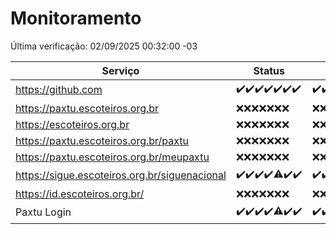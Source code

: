 # Monitoramento

Última verificação: 02/09/2025 00:32:00 -03

|Serviço|Status|Últimas 24h|
|---|---|---|
|https://github.com|<span title="2025-08-26: OK=23">✔️</span><span title="2025-08-27: OK=23">✔️</span><span title="2025-08-28: OK=23">✔️</span><span title="2025-08-29: OK=23">✔️</span><span title="2025-08-30: OK=23">✔️</span><span title="2025-08-31: OK=23">✔️</span><span title="2025-09-01: OK=2">✔️</span>|<span title="01/09/2025 00:44:00 -03 : 200">✔️</span><span title="01/09/2025 01:19:00 -03 : 200">✔️</span><span title="01/09/2025 02:10:00 -03 : 200">✔️</span><span title="01/09/2025 03:16:00 -03 : 200">✔️</span><span title="01/09/2025 04:10:00 -03 : 200">✔️</span><span title="01/09/2025 05:14:00 -03 : 200">✔️</span><span title="01/09/2025 06:12:00 -03 : 200">✔️</span><span title="01/09/2025 07:10:00 -03 : 200">✔️</span><span title="01/09/2025 08:07:00 -03 : 200">✔️</span><span title="01/09/2025 09:18:00 -03 : 200">✔️</span><span title="01/09/2025 10:21:00 -03 : 200">✔️</span><span title="01/09/2025 11:09:00 -03 : 200">✔️</span><span title="01/09/2025 12:09:00 -03 : 200">✔️</span><span title="01/09/2025 13:10:00 -03 : 200">✔️</span><span title="01/09/2025 14:07:00 -03 : 200">✔️</span><span title="01/09/2025 15:12:00 -03 : 200">✔️</span><span title="01/09/2025 16:06:00 -03 : 200">✔️</span><span title="01/09/2025 17:09:00 -03 : 200">✔️</span><span title="01/09/2025 18:07:00 -03 : 200">✔️</span><span title="01/09/2025 19:08:00 -03 : 200">✔️</span><span title="01/09/2025 20:08:00 -03 : 200">✔️</span><span title="01/09/2025 21:45:00 -03 : 200">✔️</span><span title="01/09/2025 23:21:00 -03 : 200">✔️</span><span title="02/09/2025 00:32:00 -03 : 200">✔️</span>|
|https://paxtu.escoteiros.org.br|<span title="2025-08-26: Falhas=23">❌</span><span title="2025-08-27: Falhas=23">❌</span><span title="2025-08-28: Falhas=23">❌</span><span title="2025-08-29: Falhas=23">❌</span><span title="2025-08-30: Falhas=23">❌</span><span title="2025-08-31: Falhas=23">❌</span><span title="2025-09-01: Falhas=2">❌</span>|<span title="01/09/2025 00:44:00 -03 : 403">❌</span><span title="01/09/2025 01:19:00 -03 : 403">❌</span><span title="01/09/2025 02:10:00 -03 : 403">❌</span><span title="01/09/2025 03:16:00 -03 : 403">❌</span><span title="01/09/2025 04:10:00 -03 : 403">❌</span><span title="01/09/2025 05:14:00 -03 : 403">❌</span><span title="01/09/2025 06:12:00 -03 : 403">❌</span><span title="01/09/2025 07:10:00 -03 : 403">❌</span><span title="01/09/2025 08:07:00 -03 : 403">❌</span><span title="01/09/2025 09:18:00 -03 : 403">❌</span><span title="01/09/2025 10:21:00 -03 : 403">❌</span><span title="01/09/2025 11:09:00 -03 : 403">❌</span><span title="01/09/2025 12:09:00 -03 : 403">❌</span><span title="01/09/2025 13:10:00 -03 : 403">❌</span><span title="01/09/2025 14:07:00 -03 : 403">❌</span><span title="01/09/2025 15:12:00 -03 : 403">❌</span><span title="01/09/2025 16:06:00 -03 : 403">❌</span><span title="01/09/2025 17:09:00 -03 : 403">❌</span><span title="01/09/2025 18:07:00 -03 : 403">❌</span><span title="01/09/2025 19:08:00 -03 : 403">❌</span><span title="01/09/2025 20:08:00 -03 : 403">❌</span><span title="01/09/2025 21:45:00 -03 : 403">❌</span><span title="01/09/2025 23:21:00 -03 : 403">❌</span><span title="02/09/2025 00:32:00 -03 : 403">❌</span>|
|https://escoteiros.org.br|<span title="2025-08-26: Falhas=23">❌</span><span title="2025-08-27: Falhas=23">❌</span><span title="2025-08-28: Falhas=23">❌</span><span title="2025-08-29: Falhas=23">❌</span><span title="2025-08-30: Falhas=23">❌</span><span title="2025-08-31: Falhas=23">❌</span><span title="2025-09-01: Falhas=2">❌</span>|<span title="01/09/2025 00:44:00 -03 : 403">❌</span><span title="01/09/2025 01:19:00 -03 : 403">❌</span><span title="01/09/2025 02:10:00 -03 : 403">❌</span><span title="01/09/2025 03:16:00 -03 : 403">❌</span><span title="01/09/2025 04:10:00 -03 : 403">❌</span><span title="01/09/2025 05:14:00 -03 : 403">❌</span><span title="01/09/2025 06:12:00 -03 : 403">❌</span><span title="01/09/2025 07:10:00 -03 : 403">❌</span><span title="01/09/2025 08:07:00 -03 : 403">❌</span><span title="01/09/2025 09:18:00 -03 : 403">❌</span><span title="01/09/2025 10:21:00 -03 : 403">❌</span><span title="01/09/2025 11:09:00 -03 : 403">❌</span><span title="01/09/2025 12:09:00 -03 : 403">❌</span><span title="01/09/2025 13:10:00 -03 : 403">❌</span><span title="01/09/2025 14:07:00 -03 : 403">❌</span><span title="01/09/2025 15:12:00 -03 : 403">❌</span><span title="01/09/2025 16:06:00 -03 : 403">❌</span><span title="01/09/2025 17:09:00 -03 : 403">❌</span><span title="01/09/2025 18:07:00 -03 : 403">❌</span><span title="01/09/2025 19:08:00 -03 : 403">❌</span><span title="01/09/2025 20:08:00 -03 : 403">❌</span><span title="01/09/2025 21:45:00 -03 : 403">❌</span><span title="01/09/2025 23:21:00 -03 : 403">❌</span><span title="02/09/2025 00:32:00 -03 : 403">❌</span>|
|https://paxtu.escoteiros.org.br/paxtu|<span title="2025-08-26: Falhas=23">❌</span><span title="2025-08-27: Falhas=23">❌</span><span title="2025-08-28: Falhas=23">❌</span><span title="2025-08-29: Falhas=23">❌</span><span title="2025-08-30: Falhas=23">❌</span><span title="2025-08-31: Falhas=23">❌</span><span title="2025-09-01: Falhas=2">❌</span>|<span title="01/09/2025 00:44:00 -03 : 403">❌</span><span title="01/09/2025 01:19:00 -03 : 403">❌</span><span title="01/09/2025 02:10:00 -03 : 403">❌</span><span title="01/09/2025 03:16:00 -03 : 403">❌</span><span title="01/09/2025 04:10:00 -03 : 403">❌</span><span title="01/09/2025 05:14:00 -03 : 403">❌</span><span title="01/09/2025 06:12:00 -03 : 403">❌</span><span title="01/09/2025 07:10:00 -03 : 403">❌</span><span title="01/09/2025 08:07:00 -03 : 403">❌</span><span title="01/09/2025 09:18:00 -03 : 403">❌</span><span title="01/09/2025 10:21:00 -03 : 403">❌</span><span title="01/09/2025 11:09:00 -03 : 403">❌</span><span title="01/09/2025 12:09:00 -03 : 403">❌</span><span title="01/09/2025 13:10:00 -03 : 403">❌</span><span title="01/09/2025 14:07:00 -03 : 403">❌</span><span title="01/09/2025 15:12:00 -03 : 403">❌</span><span title="01/09/2025 16:06:00 -03 : 403">❌</span><span title="01/09/2025 17:09:00 -03 : 403">❌</span><span title="01/09/2025 18:07:00 -03 : 403">❌</span><span title="01/09/2025 19:08:00 -03 : 403">❌</span><span title="01/09/2025 20:08:00 -03 : 403">❌</span><span title="01/09/2025 21:45:00 -03 : 403">❌</span><span title="01/09/2025 23:21:00 -03 : 403">❌</span><span title="02/09/2025 00:32:00 -03 : 403">❌</span>|
|https://paxtu.escoteiros.org.br/meupaxtu|<span title="2025-08-26: Falhas=23">❌</span><span title="2025-08-27: Falhas=23">❌</span><span title="2025-08-28: Falhas=23">❌</span><span title="2025-08-29: Falhas=23">❌</span><span title="2025-08-30: Falhas=23">❌</span><span title="2025-08-31: Falhas=23">❌</span><span title="2025-09-01: Falhas=2">❌</span>|<span title="01/09/2025 00:44:00 -03 : 403">❌</span><span title="01/09/2025 01:19:00 -03 : 403">❌</span><span title="01/09/2025 02:10:00 -03 : 403">❌</span><span title="01/09/2025 03:16:00 -03 : 403">❌</span><span title="01/09/2025 04:10:00 -03 : 403">❌</span><span title="01/09/2025 05:14:00 -03 : 403">❌</span><span title="01/09/2025 06:12:00 -03 : 403">❌</span><span title="01/09/2025 07:10:00 -03 : 403">❌</span><span title="01/09/2025 08:07:00 -03 : 403">❌</span><span title="01/09/2025 09:18:00 -03 : 403">❌</span><span title="01/09/2025 10:21:00 -03 : 403">❌</span><span title="01/09/2025 11:09:00 -03 : 403">❌</span><span title="01/09/2025 12:09:00 -03 : 403">❌</span><span title="01/09/2025 13:10:00 -03 : 403">❌</span><span title="01/09/2025 14:07:00 -03 : 403">❌</span><span title="01/09/2025 15:12:00 -03 : 403">❌</span><span title="01/09/2025 16:06:00 -03 : 403">❌</span><span title="01/09/2025 17:09:00 -03 : 403">❌</span><span title="01/09/2025 18:07:00 -03 : 403">❌</span><span title="01/09/2025 19:08:00 -03 : 403">❌</span><span title="01/09/2025 20:08:00 -03 : 403">❌</span><span title="01/09/2025 21:45:00 -03 : 403">❌</span><span title="01/09/2025 23:21:00 -03 : 403">❌</span><span title="02/09/2025 00:32:00 -03 : 403">❌</span>|
|https://sigue.escoteiros.org.br/siguenacional|<span title="2025-08-26: OK=23">✔️</span><span title="2025-08-27: OK=23">✔️</span><span title="2025-08-28: OK=23">✔️</span><span title="2025-08-29: OK=23">✔️</span><span title="2025-08-30: OK=22, Falhas=1">⚠️</span><span title="2025-08-31: OK=23">✔️</span><span title="2025-09-01: OK=2">✔️</span>|<span title="01/09/2025 00:44:00 -03 : 200">✔️</span><span title="01/09/2025 01:19:00 -03 : 200">✔️</span><span title="01/09/2025 02:10:00 -03 : 200">✔️</span><span title="01/09/2025 03:16:00 -03 : 200">✔️</span><span title="01/09/2025 04:10:00 -03 : 200">✔️</span><span title="01/09/2025 05:14:00 -03 : 200">✔️</span><span title="01/09/2025 06:12:00 -03 : 200">✔️</span><span title="01/09/2025 07:10:00 -03 : 200">✔️</span><span title="01/09/2025 08:07:00 -03 : 200">✔️</span><span title="01/09/2025 09:18:00 -03 : 200">✔️</span><span title="01/09/2025 10:21:00 -03 : 200">✔️</span><span title="01/09/2025 11:09:00 -03 : 200">✔️</span><span title="01/09/2025 12:09:00 -03 : 200">✔️</span><span title="01/09/2025 13:10:00 -03 : 200">✔️</span><span title="01/09/2025 14:07:00 -03 : 200">✔️</span><span title="01/09/2025 15:12:00 -03 : 200">✔️</span><span title="01/09/2025 16:06:00 -03 : 200">✔️</span><span title="01/09/2025 17:09:00 -03 : 200">✔️</span><span title="01/09/2025 18:07:00 -03 : 200">✔️</span><span title="01/09/2025 19:08:00 -03 : 200">✔️</span><span title="01/09/2025 20:08:00 -03 : 200">✔️</span><span title="01/09/2025 21:45:00 -03 : 200">✔️</span><span title="01/09/2025 23:21:00 -03 : 200">✔️</span><span title="02/09/2025 00:32:00 -03 : 200">✔️</span>|
|https://id.escoteiros.org.br/|<span title="2025-08-26: Falhas=23">❌</span><span title="2025-08-27: Falhas=23">❌</span><span title="2025-08-28: Falhas=23">❌</span><span title="2025-08-29: Falhas=23">❌</span><span title="2025-08-30: Falhas=23">❌</span><span title="2025-08-31: Falhas=23">❌</span><span title="2025-09-01: Falhas=2">❌</span>|<span title="01/09/2025 00:44:00 -03 : 403">❌</span><span title="01/09/2025 01:19:00 -03 : 403">❌</span><span title="01/09/2025 02:10:00 -03 : 403">❌</span><span title="01/09/2025 03:16:00 -03 : 403">❌</span><span title="01/09/2025 04:10:00 -03 : 403">❌</span><span title="01/09/2025 05:14:00 -03 : 403">❌</span><span title="01/09/2025 06:12:00 -03 : 403">❌</span><span title="01/09/2025 07:10:00 -03 : 403">❌</span><span title="01/09/2025 08:07:00 -03 : 403">❌</span><span title="01/09/2025 09:18:00 -03 : 403">❌</span><span title="01/09/2025 10:21:00 -03 : 403">❌</span><span title="01/09/2025 11:09:00 -03 : 403">❌</span><span title="01/09/2025 12:09:00 -03 : 403">❌</span><span title="01/09/2025 13:10:00 -03 : 403">❌</span><span title="01/09/2025 14:07:00 -03 : 403">❌</span><span title="01/09/2025 15:12:00 -03 : 403">❌</span><span title="01/09/2025 16:06:00 -03 : 403">❌</span><span title="01/09/2025 17:09:00 -03 : 403">❌</span><span title="01/09/2025 18:07:00 -03 : 403">❌</span><span title="01/09/2025 19:08:00 -03 : 403">❌</span><span title="01/09/2025 20:08:00 -03 : 403">❌</span><span title="01/09/2025 21:45:00 -03 : 403">❌</span><span title="01/09/2025 23:21:00 -03 : 403">❌</span><span title="02/09/2025 00:32:00 -03 : 403">❌</span>|
|Paxtu Login|<span title="2025-08-26: OK=23">✔️</span><span title="2025-08-27: OK=23">✔️</span><span title="2025-08-28: OK=23">✔️</span><span title="2025-08-29: OK=23">✔️</span><span title="2025-08-30: OK=22, Falhas=1">⚠️</span><span title="2025-08-31: OK=23">✔️</span><span title="2025-09-01: OK=2">✔️</span>|<span title="01/09/2025 00:44:00 -03 : 200">✔️</span><span title="01/09/2025 01:19:00 -03 : 200">✔️</span><span title="01/09/2025 02:10:00 -03 : 200">✔️</span><span title="01/09/2025 03:16:00 -03 : 200">✔️</span><span title="01/09/2025 04:10:00 -03 : 200">✔️</span><span title="01/09/2025 05:14:00 -03 : 200">✔️</span><span title="01/09/2025 06:12:00 -03 : 200">✔️</span><span title="01/09/2025 07:10:00 -03 : 200">✔️</span><span title="01/09/2025 08:07:00 -03 : 200">✔️</span><span title="01/09/2025 09:18:00 -03 : 200">✔️</span><span title="01/09/2025 10:21:00 -03 : 200">✔️</span><span title="01/09/2025 11:09:00 -03 : 200">✔️</span><span title="01/09/2025 12:09:00 -03 : 200">✔️</span><span title="01/09/2025 13:10:00 -03 : 200">✔️</span><span title="01/09/2025 14:07:00 -03 : 200">✔️</span><span title="01/09/2025 15:12:00 -03 : 200">✔️</span><span title="01/09/2025 16:06:00 -03 : 200">✔️</span><span title="01/09/2025 17:09:00 -03 : 200">✔️</span><span title="01/09/2025 18:07:00 -03 : 200">✔️</span><span title="01/09/2025 19:08:00 -03 : 200">✔️</span><span title="01/09/2025 20:08:00 -03 : 200">✔️</span><span title="01/09/2025 21:45:00 -03 : 200">✔️</span><span title="01/09/2025 23:22:00 -03 : 200">✔️</span><span title="02/09/2025 00:32:00 -03 : 200">✔️</span>|
